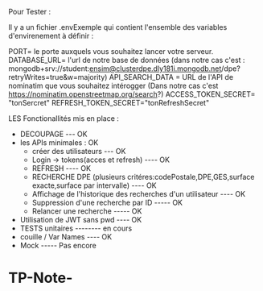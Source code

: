 Pour Tester :


Il y a un fichier .envExemple qui contient l'ensemble des variables d'envirenement à définir :

PORT= le porte auxquels vous souhaitez lancer votre serveur.
DATABASE_URL= l'url de notre base de données (dans notre cas c'est : mongodb+srv://student:ensim@clusterdpe.dly181i.mongodb.net/dpe?retryWrites=true&w=majority)
API_SEARCH_DATA = URL de l'API de nominatim que vous souhaitez intérogger (Dans notre cas c'est https://nominatim.openstreetmap.org/search?)
ACCESS_TOKEN_SECRET= "tonSercret"
REFRESH_TOKEN_SECRET="tonRefreshSecret"


LES Fonctionallités mis en place :
- DECOUPAGE --- OK
- les APIs minimales : OK
    - créer des utilisateurs --- OK
    - Login -> tokens(acces et refresh) ---- OK
    - REFRESH ---- OK
    - RECHERCHE DPE (plusieurs critéres:codePostale,DPE,GES,surface exacte,surface par intervalle) ---- OK
    - Affichage de l'historique des recherches d'un utilisateur ---- OK
    - Suppression d'une recherche par ID ----- OK
    - Relancer une recherche ----- OK
- Utilisation de JWT sans pwd ---- OK
- TESTS unitaires -------- en cours
- couille / Var Names ---- OK
- Mock ----- Pas encore


# TP-Note-
